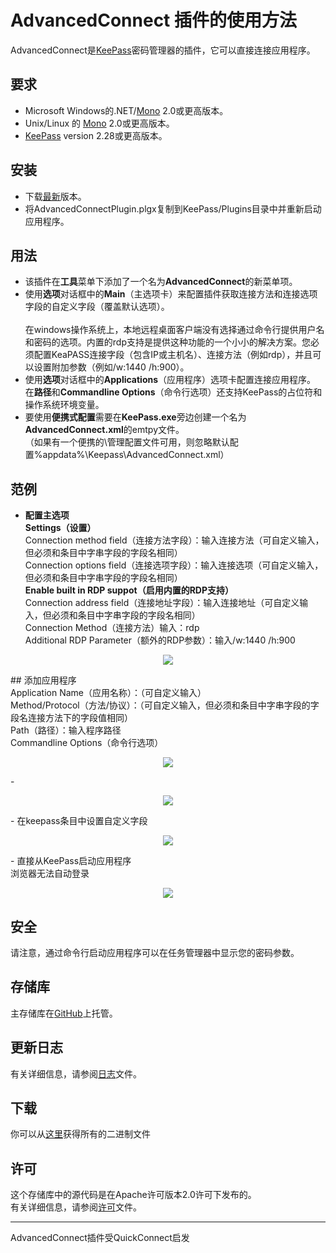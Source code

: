# AdvancedConnect 插件的使用方法
AdvancedConnect是[KeePass](http://keepass.info)密码管理器的插件，它可以直接连接应用程序。


## 要求

- Microsoft Windows的.NET/[Mono](http://www.mono-project.com/download/) 2.0或更高版本。
- Unix/Linux 的 [Mono](http://www.mono-project.com/download/) 2.0或更高版本。
- [KeePass](http://keepass.info) version 2.28或更高版本。


## 安装

- 下载[最新](https://github.com/aalbng/AdvancedConnectPlugin/releases/latest)版本。
- 将AdvancedConnectPlugin.plgx复制到KeePass/Plugins目录中并重新启动应用程序。

## 用法

- 该插件在**工具**菜单下添加了一个名为**AdvancedConnect**的新菜单项。
- 使用**选项**对话框中的**Main**（主选项卡）来配置插件获取连接方法和连接选项字段的自定义字段（覆盖默认选项）。<br /><br />
在windows操作系统上，本地远程桌面客户端没有选择通过命令行提供用户名和密码的选项。内置的rdp支持是提供这种功能的一个小小的解决方案。您必须配置KeaPASS连接字段（包含IP或主机名）、连接方法（例如rdp），并且可以设置附加参数（例如/w:1440 /h:900）。<br />
- 使用**选项**对话框中的**Applications**（应用程序）选项卡配置连接应用程序。<br />
在**路径**和**Commandline Options**（命令行选项）还支持KeePass的占位符和操作系统环境变量。
- 要使用**便携式配置**需要在**KeePass.exe**旁边创建一个名为**AdvancedConnect.xml**的emtpy文件。<br />
（如果有一个便携的\管理配置文件可用，则忽略默认配置%appdata%\Keepass\AdvancedConnect.xml）


## 范例
- **配置主选项**<br />
**Settings（设置）**<br />
Connection method field（连接方法字段）：输入连接方法（可自定义输入，但必须和条目中字串字段的字段名相同）<br />
Connection options field（连接选项字段）：输入连接选项（可自定义输入，但必须和条目中字串字段的字段名相同）<br />
**Enable built in RDP suppot（启用内置的RDP支持）**<br />
Connection address field（连接地址字段）：输入连接地址（可自定义输入，但必须和条目中字串字段的字段名相同）<br />
Connection Method（连接方法）输入：rdp<br />
Additional RDP Parameter（额外的RDP参数）：输入/w:1440 /h:900<br />
<p align="center"><img src="https://github.com/1688pc/AdvancedConnectPlugin/blob/master/Doc/1%E9%85%8D%E7%BD%AE%E4%B8%BB%E9%80%89%E9%A1%B9.PNG"/></p>
## 添加应用程序<br />
Application Name（应用名称）：（可自定义输入）<br />
Method/Protocol（方法/协议）：（可自定义输入，但必须和条目中字串字段的字段名连接方法下的字段值相同）<br />
Path（路径）：输入程序路径<br />
Commandline Options（命令行选项）<br />
<p align="center"><img src="https://github.com/1688pc/AdvancedConnectPlugin/blob/master/Doc/2%E6%B7%BB%E5%8A%A0%E5%BA%94%E7%94%A8%E7%A8%8B%E5%BA%8F.PNG"/></p>
-<p align="center"><img src="https://github.com/1688pc/AdvancedConnectPlugin/blob/master/Doc/2%E6%B7%BB%E5%8A%A0%E5%BA%94%E7%94%A8%E7%A8%8B%E5%BA%8F%EF%BC%88%E8%8B%B1%E6%96%87%EF%BC%89.png"/></p>
- 在keepass条目中设置自定义字段
<p align="center"><img src="https://github.com/1688pc/AdvancedConnectPlugin/blob/master/Doc/3%E5%9C%A8keepass%E6%9D%A1%E7%9B%AE%E4%B8%AD%E8%AE%BE%E7%BD%AE%E8%87%AA%E5%AE%9A%E4%B9%89%E5%AD%97%E6%AE%B5.PNG"/></p>
- 直接从KeePass启动应用程序<br />
浏览器无法自动登录<br />
<p align="center"><img src="https://github.com/1688pc/AdvancedConnectPlugin/blob/master/Doc/4%E7%9B%B4%E6%8E%A5%E4%BB%8EKeePass%E5%90%AF%E5%8A%A8%E5%BA%94%E7%94%A8%E7%A8%8B%E5%BA%8F%EF%BC%88%E8%8B%B1%E6%96%87%EF%BC%89.png"/></p>

## 安全

请注意，通过命令行启动应用程序可以在任务管理器中显示您的密码参数。

## 存储库

主存储库在[GitHub](https://github.com/aalbng/AdvancedConnectPlugin)上托管。

## 更新日志

有关详细信息，请参阅[日志](https://github.com/aalbng/AdvancedConnectPlugin/blob/master/AdvancedConnectPlugin/CHANGELOG.txt)文件。

## 下载

你可以从[这里](https://github.com/aalbng/AdvancedConnectPlugin/releases)获得所有的二进制文件

## 许可

这个存储库中的源代码是在Apache许可版本2.0许可下发布的。 <br />
有关详细信息，请参阅[许可](https://github.com/aalbng/AdvancedConnectPlugin/blob/master/AdvancedConnectPlugin/LICENSE.txt)文件。


____
AdvancedConnect插件受QuickConnect启发
